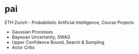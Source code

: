 # pai
ETH Zurich - Probabilistic Artificial Intelligence, Course Projects


* Gaussian Processes
* Bayesian Uncertainty, SWAG
* Upper Confidence Bound, Search & Sampling
* Actor Critic

